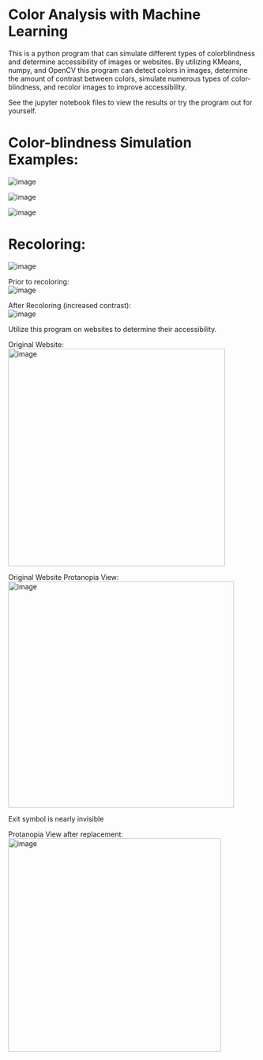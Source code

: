 # Color Analysis with Machine Learning
This is a python program that can simulate different types of colorblindness and determine accessibility of images or websites. By utilizing KMeans, numpy, and OpenCV this program can detect colors in images, determine the amount of contrast between colors, simulate numerous types of color-blindness, and recolor images to improve accessibility. 

See the jupyter notebook files to view the results or try the program out for yourself.

# Color-blindness Simulation Examples:

![image](https://user-images.githubusercontent.com/89547692/234436939-906ac95f-91a6-4122-a63b-96aaffc98e07.png)

![image](https://user-images.githubusercontent.com/89547692/234437023-bca12261-33d1-4473-a94a-73899ff32094.png)

![image](https://user-images.githubusercontent.com/89547692/234437040-8f49e571-04a9-4e72-a47a-0bcfdb312beb.png)

# Recoloring:

![image](https://user-images.githubusercontent.com/89547692/234437076-87e7007c-437a-4e8f-b3ab-d0220440b607.png)

Prior to recoloring:
<br/>
![image](https://user-images.githubusercontent.com/89547692/234437141-34fdc8f5-f466-4ce2-be8c-ebb0d09f0380.png)

After Recoloring (increased contrast):
<br/>
![image](https://user-images.githubusercontent.com/89547692/234437172-5bcf2d2d-d710-4110-89e8-2262037cbe20.png)

Utilize this program on websites to determine their accessibility.

Original Website:
<br/>
<img width="439" alt="image" src="https://user-images.githubusercontent.com/89547692/234437564-d9da6247-1e97-40d3-b6a3-cd21ac44f8d1.png">

Original Website Protanopia View:
<br/>
<img width="457" alt="image" src="https://user-images.githubusercontent.com/89547692/234437368-e3e873de-a72e-4668-a16c-b23070e9753d.png">

Exit symbol is nearly invisible

Protanopia View after replacement:
<br/>
<img width="431" alt="image" src="https://user-images.githubusercontent.com/89547692/234437534-c7d5d49f-cf4f-439f-b79b-156f206c751e.png">
